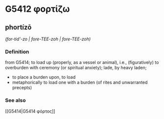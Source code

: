 # G5412 φορτίζω

## phortízō

_(for-tid'-zo | fore-TEE-zoh | fore-TEE-zoh)_

### Definition

from G5414; to load up (properly, as a vessel or animal), i.e., (figuratively) to overburden with ceremony (or spiritual anxiety); lade, by heavy laden; 

- to place a burden upon, to load
- metaphorically to load one with a burden (of rites and unwarranted precepts)

### See also

[[G5414|G5414 φόρτος]]
